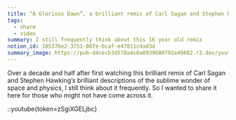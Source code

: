 ```yaml
---
title: “A Glorious Dawn”, a brilliant remix of Carl Sagan and Stephen Hawking
tags:
  - share
  - video
summary: I still frequently think about this 16 year old remix
notion_id: 185376e2-3751-807e-bcaf-e47811c4ad3d
summary_image: https://pub-d4cecb3d578a4c0a8939680792e49682.r2.dev/youtube/zSgiXGELjbc.jpg
---
```

Over a decade and half after first watching this brilliant remix of Carl Sagan and Stephen Hawking’s brilliant descriptions of the sublime wonder of space and physics, I still think about it frequently. So I wanted to share it here for those who might not have come across it.

::youtube{token=zSgiXGELjbc}
